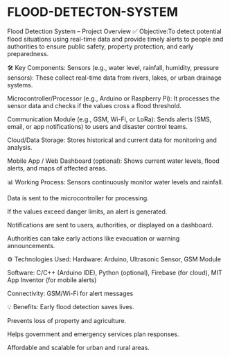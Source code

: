 # FLOOD-DETECTON-SYSTEM
Flood Detection System – Project Overview
✅ Objective:To detect potential flood situations using real-time data and provide timely alerts to people and authorities to ensure public safety, property protection, and early preparedness.

🛠️ Key Components:
Sensors (e.g., water level, rainfall, humidity, pressure sensors):
These collect real-time data from rivers, lakes, or urban drainage systems.

Microcontroller/Processor (e.g., Arduino or Raspberry Pi):
It processes the sensor data and checks if the values cross a flood threshold.

Communication Module (e.g., GSM, Wi-Fi, or LoRa):
Sends alerts (SMS, email, or app notifications) to users and disaster control teams.

Cloud/Data Storage:
Stores historical and current data for monitoring and analysis.

Mobile App / Web Dashboard (optional):
Shows current water levels, flood alerts, and maps of affected areas.

📊 Working Process:
Sensors continuously monitor water levels and rainfall.

Data is sent to the microcontroller for processing.

If the values exceed danger limits, an alert is generated.

Notifications are sent to users, authorities, or displayed on a dashboard.

Authorities can take early actions like evacuation or warning announcements.

⚙️ Technologies Used:
Hardware: Arduino, Ultrasonic Sensor, GSM Module

Software: C/C++ (Arduino IDE), Python (optional), Firebase (for cloud), MIT App Inventor (for mobile alerts)

Connectivity: GSM/Wi-Fi for alert messages

💡 Benefits:
Early flood detection saves lives.

Prevents loss of property and agriculture.

Helps government and emergency services plan responses.

Affordable and scalable for urban and rural areas.












